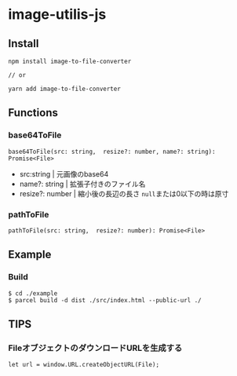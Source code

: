 
# image-utilis-js
## Install
```
npm install image-to-file-converter

// or

yarn add image-to-file-converter
```

## Functions
### base64ToFile
```
base64ToFile(src: string,  resize?: number, name?: string): Promise<File>
```
- src:string  | 元画像のbase64
- name?: string | 拡張子付きのファイル名
- resize?: number | 縮小後の長辺の長さ `null`または0以下の時は原寸

### pathToFile
```
pathToFile(src: string,  resize?: number): Promise<File>
```

## Example

### Build
```
$ cd ./example
$ parcel build -d dist ./src/index.html --public-url ./
```

## TIPS
### FileオブジェクトのダウンロードURLを生成する
`let url = window.URL.createObjectURL(File);`
